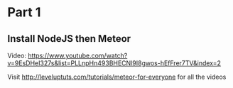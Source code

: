 # Part 1
## Install NodeJS then Meteor

Video: https://www.youtube.com/watch?v=9EsDHeI327s&list=PLLnpHn493BHECNl9I8gwos-hEfFrer7TV&index=2

Visit http://leveluptuts.com/tutorials/meteor-for-everyone for all the videos

